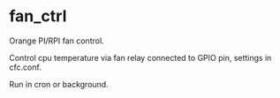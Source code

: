 # fan_ctrl
Orange PI/RPI fan control.

Control cpu temperature via fan relay connected to GPIO pin, settings in cfc.conf.

Run in cron or background.
